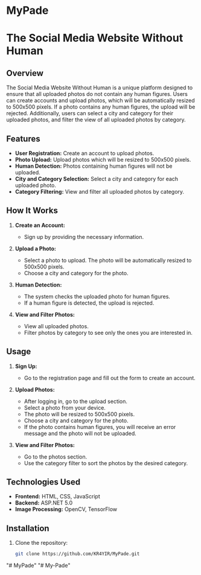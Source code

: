 # MyPade
# The Social Media Website Without Human

## Overview
The Social Media Website Without Human is a unique platform designed to ensure that all uploaded photos do not contain any human figures. Users can create accounts and upload photos, which will be automatically resized to 500x500 pixels. If a photo contains any human figures, the upload will be rejected. Additionally, users can select a city and category for their uploaded photos, and filter the view of all uploaded photos by category.

## Features
- **User Registration:** Create an account to upload photos.
- **Photo Upload:** Upload photos which will be resized to 500x500 pixels.
- **Human Detection:** Photos containing human figures will not be uploaded.
- **City and Category Selection:** Select a city and category for each uploaded photo.
- **Category Filtering:** View and filter all uploaded photos by category.

## How It Works
1. **Create an Account:**
   - Sign up by providing the necessary information.
   
2. **Upload a Photo:**
   - Select a photo to upload. The photo will be automatically resized to 500x500 pixels.
   - Choose a city and category for the photo.
   
3. **Human Detection:**
   - The system checks the uploaded photo for human figures.
   - If a human figure is detected, the upload is rejected.
   
4. **View and Filter Photos:**
   - View all uploaded photos.
   - Filter photos by category to see only the ones you are interested in.

## Usage
1. **Sign Up:**
   - Go to the registration page and fill out the form to create an account.
   
2. **Upload Photos:**
   - After logging in, go to the upload section.
   - Select a photo from your device.
   - The photo will be resized to 500x500 pixels.
   - Choose a city and category for the photo.
   - If the photo contains human figures, you will receive an error message and the photo will not be uploaded.
   
3. **View and Filter Photos:**
   - Go to the photos section.
   - Use the category filter to sort the photos by the desired category.

## Technologies Used
- **Frontend:** HTML, CSS, JavaScript
- **Backend:** ASP.NET 5.0
- **Image Processing:** OpenCV, TensorFlow

## Installation
1. Clone the repository:
   ```sh
   git clone https://github.com/KR4YIR/MyPade.git

"# MyPade" 
"# My-Pade" 
